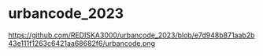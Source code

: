 # urbancode_2023
https://github.com/REDISKA3000/urbancode_2023/blob/e7d948b871aab2b43e111f1263c6421aa68682f6/urbancode.png
